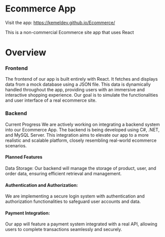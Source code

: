 # Ecommerce App

Visit the app: https://kemeldev.github.io/Ecommerce/

This is a non-commercial Ecommerce site app that uses React

# Overview 

### Frontend
The frontend of our app is built entirely with React. It fetches and displays data from a mock database using a JSON file. This data is dynamically handled throughout the app, providing users with an immersive and interactive shopping experience. Our goal is to simulate the functionalities and user interface of a real ecommerce site.

### Backend
Current Progress
We are actively working on integrating a backend system into our Ecommerce App. The backend is being developed using C#, .NET, and MySQL Server. This integration aims to elevate our app to a more realistic and scalable platform, closely resembling real-world ecommerce scenarios.

#### Planned Features
Data Storage: Our backend will manage the storage of product, user, and order data, ensuring efficient retrieval and management.

#### Authentication and Authorization: 
We are implementing a secure login system with authentication and authorization functionalities to safeguard user accounts and data.

#### Payment Integration:
Our app will feature a payment system integrated with a real API, allowing users to complete transactions seamlessly and securely.
